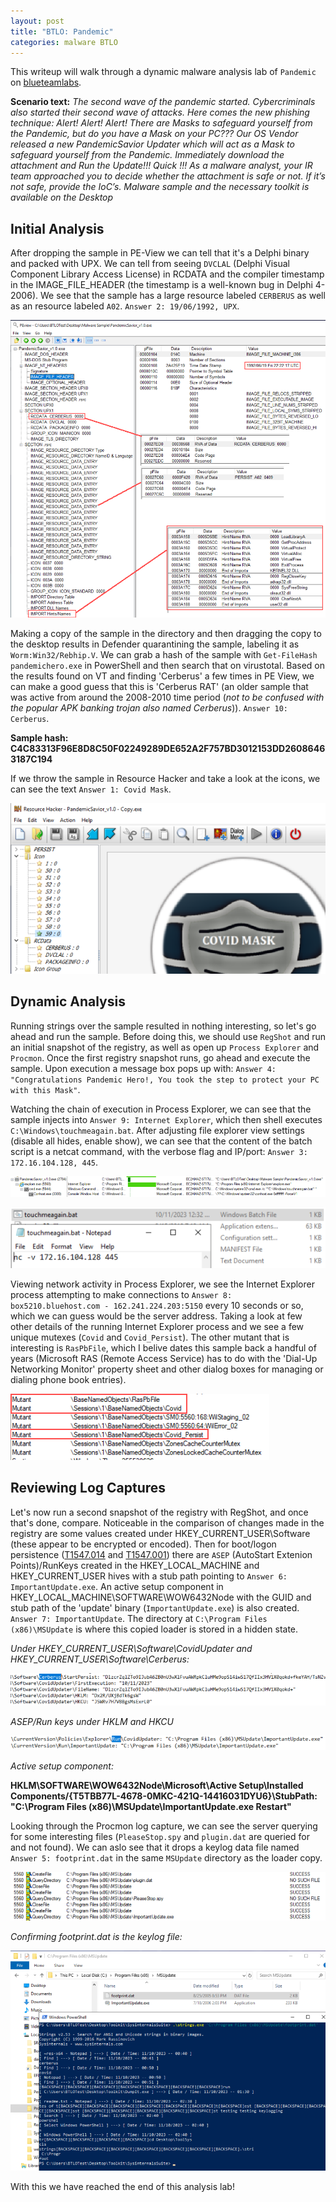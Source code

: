 ```yaml
---
layout: post
title: "BTLO: Pandemic"
categories: malware BTLO
---
```


This writeup will walk through a dynamic malware analysis lab of `Pandemic` on [blueteamlabs](https://blueteamlabs.online/).

**Scenario text:** *The second wave of the pandemic started. Cybercriminals also started their second wave of attacks. Here comes the new phishing technique: Alert! Alert! Alert! There are Masks to safeguard yourself from the Pandemic, but do you have a Mask on your PC??? Our OS Vendor released a new PandemicSavior Updater which will act as a Mask to safeguard yourself from the Pandemic. Immediately download the attachment and Run the Update!!! Quick !!! As a malware analyst, your IR team approached you to decide whether the attachment is safe or not. If it’s not safe, provide the IoC’s. Malware sample and the necessary toolkit is available on the Desktop*


## Initial Analysis

After dropping the sample in PE-View we can tell that it's a Delphi binary and packed with UPX. We can tell from seeing `DVCLAL` (Delphi Visual Component Library Access License) in RCDATA and the compiler timestamp in the IMAGE_FILE_HEADER (the timestamp is a well-known bug in Delphi 4-2006). We see that the sample has a large resource labeled `CERBERUS` as well as an resource labeled `A02`. `Answer 2: 19/06/1992, UPX`.

![](../media/pandemic/pe_view.png)

Making a copy of the sample in the directory and then dragging the copy to the desktop results in Defender quarantining the sample, labeling it as `Worm:Win32/Rebhip.V`. We can grab a hash of the sample with `Get-FileHash pandemichero.exe` in PowerShell and then search that on virustotal. Based on the results found on VT and finding 'Cerberus' a few times in PE View, we can make a good guess that this is 'Cerberus RAT' (an older sample that was active from around the 2008-2010 time period (*not to be confused with the popular APK banking trojan also named Cerberus*)). `Answer 10: Cerberus`.

**Sample hash: C4C83313F96E8D8C50F02249289DE652A2F757BD3012153DD26086463187C194**

If we throw the sample in Resource Hacker and take a look at the icons, we can see the text `Answer 1: Covid Mask`. 

![](../media/pandemic/icon.png)

## Dynamic Analysis

Running strings over the sample resulted in nothing interesting, so let's go ahead and run the sample. Before doing this, we should use `RegShot` and run an initial snapshot of the registry, as well as open up `Process Explorer` and `Procmon`. Once the first registry snapshot runs, go ahead and execute the sample. Upon execution a message box pops up with: `Answer 4: "Congratulations Pandemic Hero!, You took the step to protect your PC with this Mask"`.

Watching the chain of execution in Process Explorer, we can see that the sample injects into `Answer 9: Internet Explorer`, which then shell executes `C:\Windows\touchmeagain.bat`. After adjusting file explorer view settings (disable all hides, enable show), we can see that the content of the batch script is a netcat command, with the verbose flag and IP/port: `Answer 3: 172.16.104.128, 445`.

![](../media/pandemic/proc_tree.png)

![](../media/pandemic/nc_batch.png)

Viewing network activity in Process Explorer, we see the Internet Explorer process attempting to make connections to `Answer 8: box5210.bluehost.com - 162.241.224.203:5150` every 10 seconds or so, which we can guess would be the server address. Taking a look at few other details of the running Internet Explorer process and we see a few unique mutexes (`Covid` and `Covid_Persist`). The other mutant that is interesting is `RasPbFile`, which I belive dates this sample back a handful of years (Microsoft RAS (Remote Access Service) has to do with the 'Dial-Up Networking Monitor' property sheet and other dialog boxes for managing or dialing phone book entries).

![](../media/pandemic/mutants.png)

## Reviewing Log Captures

Let's now run a second snapshot of the registry with RegShot, and once that's done, compare. Noticeable in the comparison of changes made in the registry are some values created under HKEY_CURRENT_USER\Software (these appear to be encrypted or encoded). Then for boot/logon persistence ([T1547.014](https://attack.mitre.org/techniques/T1547/014/) and [T1547.001](https://attack.mitre.org/techniques/T1547/001/)) there are `ASEP` (AutoStart Extenion Points)/RunKeys created in the HKEY_LOCAL_MACHINE and HKEY_CURRENT_USER hives with a stub path pointing to `Answer 6: ImportantUpdate.exe`. An active setup component in HKEY_LOCAL_MACHINE\SOFTWARE\WOW6432Node with the GUID and stub path of the 'update' binary (`ImportantUpdate.exe`) is also created. `Answer 7: ImportantUpdate`. The directory at `C:\Program Files (x86)\MSUpdate` is where this copied loader is stored in a hidden state. 

*Under HKEY_CURRENT_USER\Software\CovidUpdater and HKEY_CURRENT_USER\Software\Cerberus:*

![](../media/pandemic/under_HKU.png)

*ASEP/Run keys under HKLM and HKCU*

![](../media/pandemic/runkeys.png)

*Active setup component:*

**HKLM\SOFTWARE\WOW6432Node\Microsoft\Active Setup\Installed Components\/{T5TBB77L-4678-0MKC-421Q-14416031DYU6}\StubPath: "C:\Program Files (x86)\MSUpdate\ImportantUpdate.exe Restart"**

Looking through the Procmon log capture, we can see the server querying for some interesting files (`PleaseStop.spy` and `plugin.dat` are queried for and not found). We can aslo see that it drops a keylog data file named `Answer 5: footprint.dat` in the same `MSUpdate` directory as the loader copy.

![](../media/pandemic/nonex_files.png)

*Confirming footprint.dat is the keylog file:*

![](../media/pandemic/keylogger.png)

With this we have reached the end of this analysis lab!





